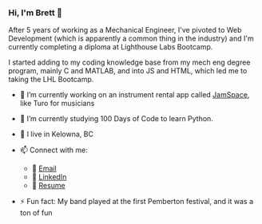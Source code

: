 ### Hi, I'm Brett 👋

After 5 years of working as a Mechanical Engineer, I've pivoted to Web Development (which is apparently a common thing in the industry) and I'm currently completing a diploma at Lighthouse Labs Bootcamp.

I started adding to my coding knowledge base from my mech eng degree program, mainly C and MATLAB, and into JS and HTML, which led me to taking the LHL Bootcamp. 

- 🔭 I’m currently working on an instrument rental app called [JamSpace](https://github.com/bbjarvis/JamSpace), like Turo for musicians
- 🌱 I’m currently studying 100 Days of Code to learn Python.
- :round_pushpin: I live in Kelowna, BC
- 📫 Connect with me:
  - :email: [Email](brettbjarvis@gmail.com)
  - :link: [LinkedIn](https://www.linkedin.com/in/jarvisbrett/)
  - :page_with_curl: [Resume](https://resume.creddle.io/resume/gefix6gzidd)

- ⚡ Fun fact: My band played at the first Pemberton festival, and it was a ton of fun
<!--
**bbjarvis/bbjarvis** is a ✨ _special_ ✨ repository because its `README.md` (this file) appears on your GitHub profile.

Here are some ideas to get you started:

- 🔭 I’m currently working on ...
- 🌱 I’m currently learning ...
- 👯 I’m looking to collaborate on ...
- 🤔 I’m looking for help with ...
- 💬 Ask me about ...
- 📫 How to reach me: ...
- 😄 Pronouns: ...
- ⚡ Fun fact: ...
-->
